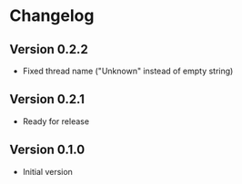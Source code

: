 # Changelog

## Version 0.2.2

- Fixed thread name ("Unknown" instead of empty string)

## Version 0.2.1

- Ready for release

## Version 0.1.0

- Initial version